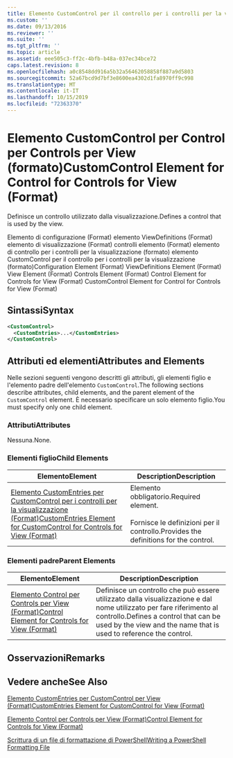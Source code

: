 ```yaml
---
title: Elemento CustomControl per il controllo per i controlli per la visualizzazione (Format) | Microsoft Docs
ms.custom: ''
ms.date: 09/13/2016
ms.reviewer: ''
ms.suite: ''
ms.tgt_pltfrm: ''
ms.topic: article
ms.assetid: eee505c3-ff2c-4bfb-b48a-037ec34bce72
caps.latest.revision: 8
ms.openlocfilehash: a0c8548dd916a5b32a56462058858f887a9d5803
ms.sourcegitcommit: 52a67bcd9d7bf3e8600ea4302d1fa8970ff9c998
ms.translationtype: MT
ms.contentlocale: it-IT
ms.lasthandoff: 10/15/2019
ms.locfileid: "72363370"
---
```

# <a name="customcontrol-element-for-control-for-controls-for-view-format"></a><span data-ttu-id="82614-102">Elemento CustomControl per Control per Controls per View (formato)</span><span class="sxs-lookup"><span data-stu-id="82614-102">CustomControl Element for Control for Controls for View (Format)</span></span>

<span data-ttu-id="82614-103">Definisce un controllo utilizzato dalla visualizzazione.</span><span class="sxs-lookup"><span data-stu-id="82614-103">Defines a control that is used by the view.</span></span>

<span data-ttu-id="82614-104">Elemento di configurazione (Format) elemento ViewDefinitions (Format) elemento di visualizzazione (Format) controlli elemento (Format) elemento di controllo per i controlli per la visualizzazione (formato) elemento CustomControl per il controllo per i controlli per la visualizzazione (formato)</span><span class="sxs-lookup"><span data-stu-id="82614-104">Configuration Element (Format) ViewDefinitions Element (Format) View Element (Format) Controls Element (Format) Control Element for Controls for View (Format) CustomControl Element for Control for Controls for View (Format)</span></span>

## <a name="syntax"></a><span data-ttu-id="82614-105">Sintassi</span><span class="sxs-lookup"><span data-stu-id="82614-105">Syntax</span></span>

```xml
<CustomControl>
  <CustomEntries>...</CustomEntries>
</CustomControl>
```

## <a name="attributes-and-elements"></a><span data-ttu-id="82614-106">Attributi ed elementi</span><span class="sxs-lookup"><span data-stu-id="82614-106">Attributes and Elements</span></span>

<span data-ttu-id="82614-107">Nelle sezioni seguenti vengono descritti gli attributi, gli elementi figlio e l'elemento padre dell'elemento `CustomControl`.</span><span class="sxs-lookup"><span data-stu-id="82614-107">The following sections describe attributes, child elements, and the parent element of the `CustomControl` element.</span></span> <span data-ttu-id="82614-108">È necessario specificare un solo elemento figlio.</span><span class="sxs-lookup"><span data-stu-id="82614-108">You must specify only one child element.</span></span>

### <a name="attributes"></a><span data-ttu-id="82614-109">Attributi</span><span class="sxs-lookup"><span data-stu-id="82614-109">Attributes</span></span>

<span data-ttu-id="82614-110">Nessuna.</span><span class="sxs-lookup"><span data-stu-id="82614-110">None.</span></span>

### <a name="child-elements"></a><span data-ttu-id="82614-111">Elementi figlio</span><span class="sxs-lookup"><span data-stu-id="82614-111">Child Elements</span></span>

|<span data-ttu-id="82614-112">Elemento</span><span class="sxs-lookup"><span data-stu-id="82614-112">Element</span></span>|<span data-ttu-id="82614-113">Description</span><span class="sxs-lookup"><span data-stu-id="82614-113">Description</span></span>|
|-------------|-----------------|
|[<span data-ttu-id="82614-114">Elemento CustomEntries per CustomControl per i controlli per la visualizzazione (Format)</span><span class="sxs-lookup"><span data-stu-id="82614-114">CustomEntries Element for CustomControl for Controls for View (Format)</span></span>](./customentries-element-for-customcontrol-for-controls-for-view-format.md)|<span data-ttu-id="82614-115">Elemento obbligatorio.</span><span class="sxs-lookup"><span data-stu-id="82614-115">Required element.</span></span><br /><br /> <span data-ttu-id="82614-116">Fornisce le definizioni per il controllo.</span><span class="sxs-lookup"><span data-stu-id="82614-116">Provides the definitions for the control.</span></span>|

### <a name="parent-elements"></a><span data-ttu-id="82614-117">Elementi padre</span><span class="sxs-lookup"><span data-stu-id="82614-117">Parent Elements</span></span>

|<span data-ttu-id="82614-118">Elemento</span><span class="sxs-lookup"><span data-stu-id="82614-118">Element</span></span>|<span data-ttu-id="82614-119">Description</span><span class="sxs-lookup"><span data-stu-id="82614-119">Description</span></span>|
|-------------|-----------------|
|[<span data-ttu-id="82614-120">Elemento Control per Controls per View (Format)</span><span class="sxs-lookup"><span data-stu-id="82614-120">Control Element for Controls for View (Format)</span></span>](./control-element-for-controls-for-view-format.md)|<span data-ttu-id="82614-121">Definisce un controllo che può essere utilizzato dalla visualizzazione e dal nome utilizzato per fare riferimento al controllo.</span><span class="sxs-lookup"><span data-stu-id="82614-121">Defines a control that can be used by the view and the name that is used to reference the control.</span></span>|

## <a name="remarks"></a><span data-ttu-id="82614-122">Osservazioni</span><span class="sxs-lookup"><span data-stu-id="82614-122">Remarks</span></span>

## <a name="see-also"></a><span data-ttu-id="82614-123">Vedere anche</span><span class="sxs-lookup"><span data-stu-id="82614-123">See Also</span></span>

[<span data-ttu-id="82614-124">Elemento CustomEntries per CustomControl per View (Format)</span><span class="sxs-lookup"><span data-stu-id="82614-124">CustomEntries Element for CustomControl for View (Format)</span></span>](./customentries-element-for-customcontrol-for-controls-for-configuration-format.md)

[<span data-ttu-id="82614-125">Elemento Control per Controls per View (Format)</span><span class="sxs-lookup"><span data-stu-id="82614-125">Control Element for Controls for View (Format)</span></span>](./control-element-for-controls-for-view-format.md)

[<span data-ttu-id="82614-126">Scrittura di un file di formattazione di PowerShell</span><span class="sxs-lookup"><span data-stu-id="82614-126">Writing a PowerShell Formatting File</span></span>](./writing-a-powershell-formatting-file.md)

